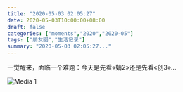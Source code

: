 ```yaml
---
title: "2020-05-03 02:05:27"
date: 2020-05-03T10:00:00+08:00
draft: false
categories: ["moments","2020","2020-05"]
tags: ["朋友圈","生活记录"]
summary: "2020-05-03 02:05:27..."
---
```


一觉醒来，面临一个难题：今天是先看«婧2»还是先看«创3»…

![Media 1](/Moments/photos/2020-05-03/202005030205270.jpg)

